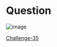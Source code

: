 # Question #


![image](https://github.com/Riddhiman2005/Crypto-Challenges/assets/130882317/8c82b4a4-1dcb-484d-a125-767c11aa5ebf)



 [Challenge-35](https://cryptopals.com/sets/5/challenges/35)
